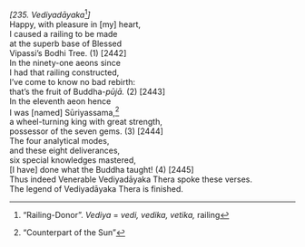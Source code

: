 *\[235. Vediyadāyaka*[^1]*\]*  
Happy, with pleasure in \[my\] heart,  
I caused a railing to be made  
at the superb base of Blessed  
Vipassi’s Bodhi Tree. (1) \[2442\]  
In the ninety-one aeons since  
I had that railing constructed,  
I’ve come to know no bad rebirth:  
that’s the fruit of Buddha-*pūjā.* (2) \[2443\]  
In the eleventh aeon hence  
I was \[named\] Sūriyassama,[^2]  
a wheel-turning king with great strength,  
possessor of the seven gems. (3) \[2444\]  
The four analytical modes,  
and these eight deliverances,  
six special knowledges mastered,  
\[I have\] done what the Buddha taught! (4) \[2445\]  
Thus indeed Venerable Vediyadāyaka Thera spoke these verses.  
The legend of Vediyadāyaka Thera is finished.  
[^1]: “Railing-Donor”. *Vediya* = *vedi, vedika, vetika,* railing  
[^2]: “Counterpart of the Sun”

